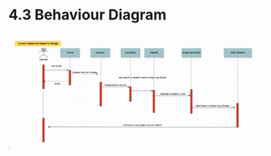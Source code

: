 # 4.3  Behaviour Diagram

![FIGURE 3.0: BEHAVIORAL DIAGRAM](../.gitbook/assets/image%20%288%29.png)

